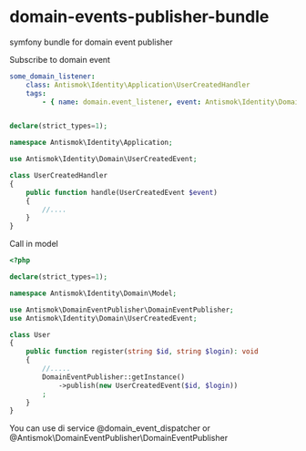 # domain-events-publisher-bundle
symfony bundle for domain event publisher

Subscribe to domain event

```yaml
some_domain_listener:
    class: Antismok\Identity\Application\UserCreatedHandler
    tags:
        - { name: domain.event_listener, event: Antismok\Identity\Domain\UserCreatedEvent, method: handle}
```

```php

declare(strict_types=1);

namespace Antismok\Identity\Application;

use Antismok\Identity\Domain\UserCreatedEvent;

class UserCreatedHandler
{
    public function handle(UserCreatedEvent $event)
    {
        //....
    }
}
```

Call in model
```php
<?php

declare(strict_types=1);

namespace Antismok\Identity\Domain\Model;

use Antismok\DomainEventPublisher\DomainEventPublisher;
use Antismok\Identity\Domain\UserCreatedEvent;

class User
{
    public function register(string $id, string $login): void
    {
        //.....
        DomainEventPublisher::getInstance()
            ->publish(new UserCreatedEvent($id, $login))
        ;
    }
}

```

You can use di service @domain_event_dispatcher or @Antismok\DomainEventPublisher\DomainEventPublisher
